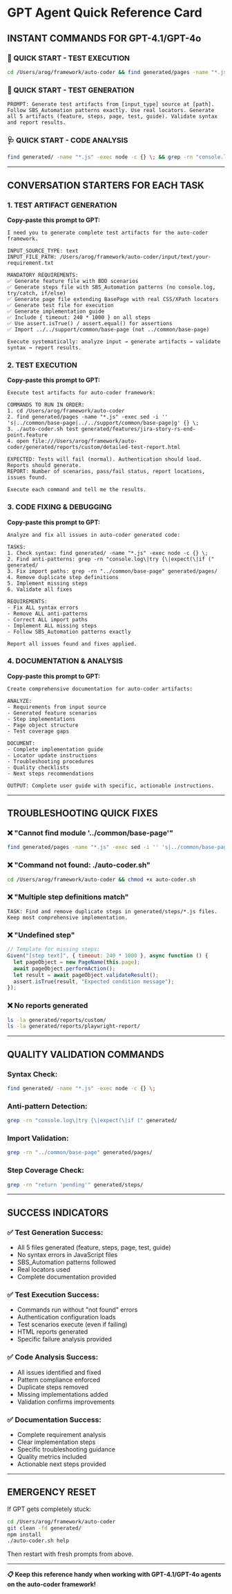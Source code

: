 # GPT Agent Quick Reference Card

## INSTANT COMMANDS FOR GPT-4.1/GPT-4o

### 🚀 QUICK START - TEST EXECUTION

```bash
cd /Users/arog/framework/auto-coder && find generated/pages -name "*.js" -exec sed -i '' 's|../common/base-page|../../support/common/base-page|g' {} \; && ./auto-coder.sh test generated/features/jira-story-rs-end-point.feature && open file:///Users/arog/framework/auto-coder/generated/reports/custom/detailed-test-report.html
```

### 🔧 QUICK START - TEST GENERATION

```
PROMPT: Generate test artifacts from [input_type] source at [path]. Follow SBS_Automation patterns exactly. Use real locators. Generate all 5 artifacts (feature, steps, page, test, guide). Validate syntax and report results.
```

### 🩺 QUICK START - CODE ANALYSIS

```bash
find generated/ -name "*.js" -exec node -c {} \; && grep -rn "console.log\|try {\|expect(\|../common/base-page" generated/
```

---

## CONVERSATION STARTERS FOR EACH TASK

### 1. TEST ARTIFACT GENERATION

**Copy-paste this prompt to GPT:**

```
I need you to generate complete test artifacts for the auto-coder framework.

INPUT_SOURCE_TYPE: text
INPUT_FILE_PATH: /Users/arog/framework/auto-coder/input/text/your-requirement.txt

MANDATORY REQUIREMENTS:
✅ Generate feature file with BDD scenarios
✅ Generate steps file with SBS_Automation patterns (no console.log, try/catch, if/else)
✅ Generate page file extending BasePage with real CSS/XPath locators
✅ Generate test file for execution
✅ Generate implementation guide
✅ Include { timeout: 240 * 1000 } on all steps
✅ Use assert.isTrue() / assert.equal() for assertions
✅ Import ../../support/common/base-page (not ../common/base-page)

Execute systematically: analyze input → generate artifacts → validate syntax → report results.
```

### 2. TEST EXECUTION

**Copy-paste this prompt to GPT:**

```
Execute test artifacts for auto-coder framework:

COMMANDS TO RUN IN ORDER:
1. cd /Users/arog/framework/auto-coder
2. find generated/pages -name "*.js" -exec sed -i '' 's|../common/base-page|../../support/common/base-page|g' {} \;
3. ./auto-coder.sh test generated/features/jira-story-rs-end-point.feature
4. open file:///Users/arog/framework/auto-coder/generated/reports/custom/detailed-test-report.html

EXPECTED: Tests will fail (normal). Authentication should load. Reports should generate.
REPORT: Number of scenarios, pass/fail status, report locations, issues found.

Execute each command and tell me the results.
```

### 3. CODE FIXING & DEBUGGING

**Copy-paste this prompt to GPT:**

```
Analyze and fix all issues in auto-coder generated code:

TASKS:
1. Check syntax: find generated/ -name "*.js" -exec node -c {} \;
2. Find anti-patterns: grep -rn "console.log\|try {\|expect(\|if (" generated/
3. Fix import paths: grep -rn "../common/base-page" generated/pages/
4. Remove duplicate step definitions
5. Implement missing steps
6. Validate all fixes

REQUIREMENTS:
- Fix ALL syntax errors
- Remove ALL anti-patterns
- Correct ALL import paths
- Implement ALL missing steps
- Follow SBS_Automation patterns exactly

Report all issues found and fixes applied.
```

### 4. DOCUMENTATION & ANALYSIS

**Copy-paste this prompt to GPT:**

```
Create comprehensive documentation for auto-coder artifacts:

ANALYZE:
- Requirements from input source
- Generated feature scenarios
- Step implementations
- Page object structure
- Test coverage gaps

DOCUMENT:
- Complete implementation guide
- Locator update instructions
- Troubleshooting procedures
- Quality checklists
- Next steps recommendations

OUTPUT: Complete user guide with specific, actionable instructions.
```

---

## TROUBLESHOOTING QUICK FIXES

### ❌ "Cannot find module '../common/base-page'"

```bash
find generated/pages -name "*.js" -exec sed -i '' 's|../common/base-page|../../support/common/base-page|g' {} \;
```

### ❌ "Command not found: ./auto-coder.sh"

```bash
cd /Users/arog/framework/auto-coder && chmod +x auto-coder.sh
```

### ❌ "Multiple step definitions match"

```
TASK: Find and remove duplicate steps in generated/steps/*.js files. Keep most comprehensive implementation.
```

### ❌ "Undefined step"

```javascript
// Template for missing steps:
Given("[step text]", { timeout: 240 * 1000 }, async function () {
  let pageObject = new PageName(this.page);
  await pageObject.performAction();
  let result = await pageObject.validateResult();
  assert.isTrue(result, "Expected condition message");
});
```

### ❌ No reports generated

```bash
ls -la generated/reports/custom/
ls -la generated/reports/playwright-report/
```

---

## QUALITY VALIDATION COMMANDS

### Syntax Check:

```bash
find generated/ -name "*.js" -exec node -c {} \;
```

### Anti-pattern Detection:

```bash
grep -rn "console.log\|try {\|expect(\|if (" generated/
```

### Import Validation:

```bash
grep -rn "../common/base-page" generated/pages/
```

### Step Coverage Check:

```bash
grep -rn "return 'pending'" generated/steps/
```

---

## SUCCESS INDICATORS

### ✅ Test Generation Success:

- All 5 files generated (feature, steps, page, test, guide)
- No syntax errors in JavaScript files
- SBS_Automation patterns followed
- Real locators used
- Complete documentation provided

### ✅ Test Execution Success:

- Commands run without "not found" errors
- Authentication configuration loads
- Test scenarios execute (even if failing)
- HTML reports generated
- Specific failure analysis provided

### ✅ Code Analysis Success:

- All issues identified and fixed
- Pattern compliance enforced
- Duplicate steps removed
- Missing implementations added
- Validation confirms improvements

### ✅ Documentation Success:

- Complete requirement analysis
- Clear implementation steps
- Specific troubleshooting guidance
- Quality metrics included
- Actionable next steps provided

---

## EMERGENCY RESET

If GPT gets completely stuck:

```bash
cd /Users/arog/framework/auto-coder
git clean -fd generated/
npm install
./auto-coder.sh help
```

Then restart with fresh prompts from above.

---

**📋 Keep this reference handy when working with GPT-4.1/GPT-4o agents on the auto-coder framework!**
